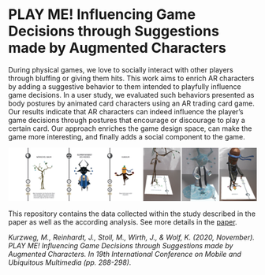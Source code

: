 # PLAY ME! Influencing Game Decisions through Suggestions made by Augmented Characters
During physical games, we love to socially interact with other players through bluffing or giving them hits. This work aims to enrich AR characters by adding a suggestive behavior to them intended to playfully influence game decisions. In a user study, we evaluated such behaviors presented as body postures by animated card characters using an AR trading card game. Our results indicate that AR characters can indeed influence the player’s game decisions through postures that encourage or discourage to play a certain card. Our approach enriches the game design space, can make the game more interesting, and finally adds a social component to the game.

<img src="teaser.PNG" width="1000">

This repository contains the data collected within the study described in the paper as well as the according analysis. See more details in the <a href="Paper_PLAY_ME__Influencing_Game_Decisions_through_Suggestions_made_by_Game_Card_Characters.pdf">paper</a>.

<i>Kurzweg, M., Reinhardt, J., Stoll, M., Wirth, J., & Wolf, K. (2020, November). PLAY ME! Influencing Game Decisions through Suggestions made by Augmented Characters. In 19th International Conference on Mobile and Ubiquitous Multimedia (pp. 288-298).</i>
